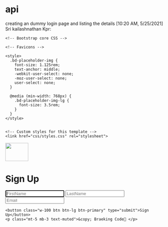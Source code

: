# api
creating an dummy login page and listing the details
[10:20 AM, 5/25/2021] Sri kailashnathan Kpr: <!doctype html>
<html lang="en">
  <head>
    <meta charset="utf-8">
    <meta name="viewport" content="width=device-width, initial-scale=1">
    <meta name="description" content="">
    <meta name="author" content="Mark Otto, Jacob Thornton, and Bootstrap contributors">
    <meta name="generator" content="Hugo 0.79.0">
    <title>Signin Template · Bootstrap v5.0</title>
     <!-- CSS only -->
<link href="https://cdn.jsdelivr.net/npm/bootstrap@5.0.0-beta1/dist/css/bootstrap.min.css" rel="stylesheet" integrity="sha384-giJF6kkoqNQ00vy+HMDP7azOuL0xtbfIcaT9wjKHr8RbDVddVHyTfAAsrekwKmP1" crossorigin="anonymous">

    

    <!-- Bootstrap core CSS -->
<link href="/docs/5.0/dist/css/bootstrap.min.css" rel="stylesheet" integrity="sha384-giJF6kkoqNQ00vy+HMDP7azOuL0xtbfIcaT9wjKHr8RbDVddVHyTfAAsrekwKmP1" crossorigin="anonymous">

    <!-- Favicons -->
<link rel="apple-touch-icon" href="/docs/5.0/assets/img/favicons/apple-touch-icon.png" sizes="180x180">
<link rel="icon" href="/docs/5.0/assets/img/favicons/favicon-32x32.png" sizes="32x32" type="image/png">
<link rel="icon" href="/docs/5.0/assets/img/favicons/favicon-16x16.png" sizes="16x16" type="image/png">
<link rel="manifest" href="/docs/5.0/assets/img/favicons/manifest.json">
<link rel="mask-icon" href="/docs/5.0/assets/img/favicons/safari-pinned-tab.svg" color="#7952b3">
<link rel="icon" href="/docs/5.0/assets/img/favicons/favicon.ico">
<meta name="theme-color" content="#7952b3">


    <style>
      .bd-placeholder-img {
        font-size: 1.125rem;
        text-anchor: middle;
        -webkit-user-select: none;
        -moz-user-select: none;
        user-select: none;
      }

      @media (min-width: 768px) {
        .bd-placeholder-img-lg {
          font-size: 3.5rem;
        }
      }
    </style>

    
    <!-- Custom styles for this template -->
    <link href="css/styles.css" rel="stylesheet">
  </head>
  <body class="text-center">
    
<main class="form-signin">
  <form action="/" method="POST">
    <img class="mb-4" src="images/PngItem_797310.png" alt="" width="72" height="57">
    <h1 class="h3 mb-3 fw-normal">Sign Up</h1>
    <input type="text" name="fName"class="form-control top" placeholder="FirstName" required autofocus>
    <input type="text" name="lName" class="form-control middle" placeholder="LastName" required>
    <input type="email" name="email" class="form-control bottom" placeholder="Email" required>
    
    <button class="w-100 btn btn-lg btn-primary" type="submit">Sign Up</button>
    <p class="mt-5 mb-3 text-muted">&copy; Braeking Code🧪 </p>
  </form>
</main>


    
  </body>
</html>
